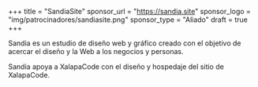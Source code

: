+++
title = "SandiaSite"
sponsor_url = "https://sandia.site"
sponsor_logo = "img/patrocinadores/sandiasite.png"
sponsor_type = "Aliado"
draft = true
+++

Sandia es un estudio de diseño web y gráfico creado con el objetivo de acercar el diseño y la Web a los negocios y personas.

Sandia apoya a XalapaCode con el diseño y hospedaje del sitio de XalapaCode.